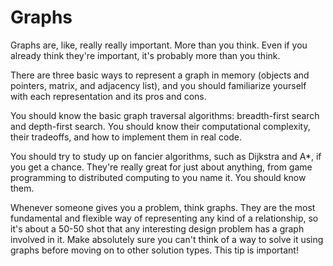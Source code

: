 # Graphs

Graphs are, like, really really important. More than you think. Even if you already think they're important, it's probably more than you think.

There are three basic ways to represent a graph in memory (objects and pointers, matrix, and adjacency list), and you should familiarize yourself
with each representation and its pros and cons.

You should know the basic graph traversal algorithms: breadth-first search and depth-first search. You should know their computational complexity,
their tradeoffs, and how to implement them in real code.

You should try to study up on fancier algorithms, such as Dijkstra and A*, if you get a chance. They're really great for just about anything, from
game programming to distributed computing to you name it. You should know them.

Whenever someone gives you a problem, think graphs. They are the most fundamental and flexible way of representing any kind of a relationship, so
it's about a 50-50 shot that any interesting design problem has a graph involved in it. Make absolutely sure you can't think of a way to solve it 
using graphs before moving on to other solution types. This tip is important!
